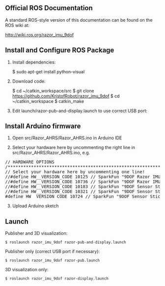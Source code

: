 Official ROS Documentation
--------------------------
A standard ROS-style version of this documentation can be found on the ROS wiki at:

http://wiki.ros.org/razor_imu_9dof

Install and Configure ROS Package
---------------------------------
1) Install dependencies:

	$ sudo apt-get install python-visual

2) Download code:

	$ cd ~/catkin_workspace/src
	$ git clone https://github.com/KristofRobot/razor_imu_9dof
	$ cd ~/catkin_workspace
	$ catkin_make

3) Edit launch/razor-pub-and-display.launch to use correct USB port:

	<param name="device" type="string" value="/dev/ttyUSB0" />


Install Arduino firmware
-------------------------
1) Open src/Razor_AHRS/Razor_AHRS.ino in Arduino IDE

2) Select your hardware here by uncommenting the right line in src/Razor_AHRS/Razor_AHRS.ino, e.g.

<pre>
// HARDWARE OPTIONS
/*****************************************************************/
// Select your hardware here by uncommenting one line!
//#define HW__VERSION_CODE 10125 // SparkFun "9DOF Razor IMU" version "SEN-10125" (HMC5843 magnetometer)
//#define HW__VERSION_CODE 10736 // SparkFun "9DOF Razor IMU" version "SEN-10736" (HMC5883L magnetometer)
//#define HW__VERSION_CODE 10183 // SparkFun "9DOF Sensor Stick" version "SEN-10183" (HMC5843 magnetometer)
//#define HW__VERSION_CODE 10321 // SparkFun "9DOF Sensor Stick" version "SEN-10321" (HMC5843 magnetometer)
#define HW__VERSION_CODE 10724 // SparkFun "9DOF Sensor Stick" version "SEN-10724" (HMC5883L magnetometer)
</pre>

3) Upload Arduino sketch


Launch 
------
Publisher and 3D visualization:
	
	$ roslaunch razor_imu_9dof razor-pub-and-display.launch

Publisher only (correct USB port if necessary):
	
	$ roslaunch razor_imu_9dof razor-pub.launch

3D visualization only:
	
	$ roslaunch razor_imu_9dof razor-display.launch
